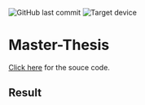 ![GitHub last commit](https://img.shields.io/github/last-commit/jonacappelle/Master-Thesis?style=flat-square)
![Target device](https://img.shields.io/badge/target%20device-EFM32HG322F64G-yellow.svg)


# Master-Thesis

[Click here](https://jonacappelle.github.io/Master-Thesis/) for the souce code.

## Result
